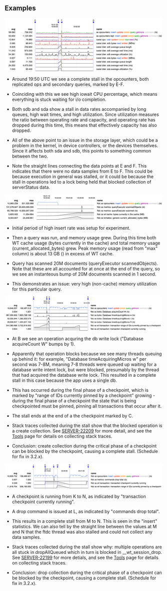 ## Examples

![c27449](examples/c27449.png)

* Around 19:50 UTC we see a complete stall in the opcounters, both
  replicated ops and secondary queries, marked by E-F.

* Coinciding with this we see high iowait CPU percentage, which means
  everything is stuck waiting for i/o completion.

* Both sdb and sda show a stall in data rates accompanied by long
  queues, high wait times, and high utilization. Since utilization
  measures the ratio between operating rate and capacity, and
  operating rate has dropped during this time, this means that
  effectively capacity has also dropped.

* All of the above point to an issue in the storage layer, which could
  be a problem in the kernel, in device controllers, or the devices
  themselves. Since it affects both sda and sdb, this points to
  something common between the two.

* Note the straight lines connecting the data points at E and F. This
  indicates that there were no data samples from E to F. This could be
  because execution in general was stalled, or it could be because the
  stall in operations led to a lock being held that blocked collection
  of serverStatus data.


![s22224](examples/s22224.png)

* Initial period of high insert rate was setup for experiment.

* Then a query was run, and memory usage grew. During this time both
  WT cache usage (bytes currently in the cache) and total memory usage
  (current_allocated_bytes) grew. Peak memory usage (read from "max"
  column) is about 13 GB () in excess of WT cache.

* Query has scanned 20M documents (queryExecutor scannedObjects). Note
  that these are all accounted for at once at the end of the query, so
  we see an instanteous bump of 20M documents scanned in 1 second.

* This demonstrates an issue: very high (non-cache) memory utilization
  for this particular query.

![s22209](examples/s22209.png)

* At B we see an operation acquring the db write lock ("Database
  acquireCount W" bumps by 1).

* Apparently that operation blocks because we see many threads queuing
  up behind it: for example, "Database timeAcquiringMicros w" per
  second was 7-8M, meaning 7-8 threads were queued up waiting for a
  database write intent lock, but were blocked, presumably by the
  thread that had acquired the database write lock. This resulted in a
  complete stall in this case because the app uses a single db.

* This has occurred during the final phase of a checkpoint, which is
  marked by "range of IDs currently pinned by a checkpoint" growing -
  during the final phase of a checkpoint the state that is being
  checkpointed must be pinned, pinning all transactions that occur
  after it.

* The stall ends at the end of a the checkpoint marked by C.

* Stack traces collected during the stall show that the blocked
  operation is a create collection. See
  [SERVER-22209](https://jira.mongodb.org/browse/SERVER-22209) for
  more detail, and see the [Tools](tools.md) page for details on
  collecting stack traces.

* Conclusion: create collection during the critical phase of a
  checkpoint can be blocked by the checkpoint, causing a complete
  stall. (Schedule for fix in 3.2.x).


![s22199.png](examples/s22199.png)


* A checkpoint is running from K to N, as indicated by "transaction checkpoint currently running".

* A drop command is issued at L, as indicated by "commands drop total".

* This results in a complete stall from M to N. This is seen in the
  "insert" statistics. We can also tell by the straight line between
  the values at M and N that the ftdc thread was also stalled and
  could not collect any data samples.

* Stack traces collected during the stall show why: multiple
  operations are all stuck in dropAllQueued which in turn is blocked
  in __wt_session_drop. See
  [SERVER-22199](https://jira.mongodb.org/browse/SERVER-22199) for
  more detials, and see the [Tools](tools.md) page for details on
  collecting stack traces.

* Conclusion: drop collection during the critical phase of a
  checkpoint can be blocked by the checkpoint, causing a complete
  stall. (Schedule for fix in 3.2.x).




